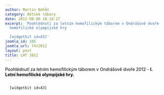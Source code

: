 ```yaml
---
author: Martin Bohůn
category: Dětské tábory
date: 2012-08-08 18:10:17
excerpt: 'Poohlédnutí za letním hemofilickým táborem v Ondrášově dvoře 2012 - I Letní
  hemofilické olympijské hry

  [widgetkit id=43]'
joomla_id: 105
joomla_url: lht2012
layout: post
title: LHT 2012
---
```


<p>
 <span style="color: #000000;">
  Poohlédnutí za letním hemofilickým táborem v Ondrášově dvoře 2012 -
  <strong>
   I. Letní hemofilické olympijské hry.
  </strong>
 </span>
</p>
<p>
 <code>
  [widgetkit id=43]
 </code>
</p>